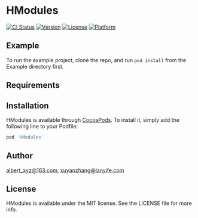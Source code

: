 # HModules

[![CI Status](https://img.shields.io/travis/albert_xyz@163.com/HModules.svg?style=flat)](https://travis-ci.org/albert_xyz@163.com/HModules)
[![Version](https://img.shields.io/cocoapods/v/HModules.svg?style=flat)](https://cocoapods.org/pods/HModules)
[![License](https://img.shields.io/cocoapods/l/HModules.svg?style=flat)](https://cocoapods.org/pods/HModules)
[![Platform](https://img.shields.io/cocoapods/p/HModules.svg?style=flat)](https://cocoapods.org/pods/HModules)

## Example

To run the example project, clone the repo, and run `pod install` from the Example directory first.

## Requirements

## Installation

HModules is available through [CocoaPods](https://cocoapods.org). To install
it, simply add the following line to your Podfile:

```ruby
pod 'HModules'
```

## Author

albert_xyz@163.com, xuyanzhang@lanyife.com

## License

HModules is available under the MIT license. See the LICENSE file for more info.
